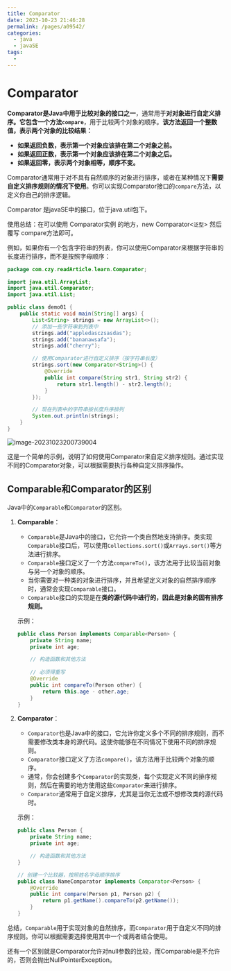 ```yaml
---
title: Comparator
date: 2023-10-23 21:46:28
permalink: /pages/a09542/
categories:
  - java
  - javaSE
tags:
  - 
---
```

# Comparator



**Comparator是Java中用于比较对象的接口之一**，通常用于**对对象进行自定义排序。它包含一个方法`compare`**，用于比较两个对象的顺序。**该方法返回一个整数值，表示两个对象的比较结果：**

- **如果返回负数，表示第一个对象应该排在第二个对象之前。**
- **如果返回正数，表示第一个对象应该排在第二个对象之后。**
- **如果返回零，表示两个对象相等，顺序不变。**

Comparator通常用于对不具有自然顺序的对象进行排序，或者在某种情况下**需要自定义排序规则的情况下使用**。你可以实现Comparator接口的`compare`方法，以定义你自己的排序逻辑。



Comparator 是javaSE中的接口，位于java.util包下。

使用总结：在可以使用 Comparator实例 的地方，new Comparator<`泛型`> 然后覆写 compare方法即可。

例如，如果你有一个包含字符串的列表，你可以使用Comparator来根据字符串的长度进行排序，而不是按照字母顺序：

```java
package com.czy.readArticle.learn.Comparator;

import java.util.ArrayList;
import java.util.Comparator;
import java.util.List;

public class demo01 {
    public static void main(String[] args) {
        List<String> strings = new ArrayList<>();
        // 添加一些字符串到列表中
        strings.add("appledasczsasdas");
        strings.add("bananawsafa");
        strings.add("cherry");

        // 使用Comparator进行自定义排序（按字符串长度）
        strings.sort(new Comparator<String>() {
            @Override
            public int compare(String str1, String str2) {
                return str1.length() - str2.length();
            }
        });

        // 现在列表中的字符串按长度升序排列
        System.out.println(strings);
    }
}

```

![image-20231023200739004](https://czynotebook.oss-cn-beijing.aliyuncs.com/notebook/image-20231023200739004.png)

这是一个简单的示例，说明了如何使用Comparator来自定义排序规则。通过实现不同的Comparator对象，可以根据需要执行各种自定义排序操作。





## Comparable和Comparator的区别



Java中的`Comparable`和`Comparator`的区别。

1. **Comparable**：
   - `Comparable`是Java中的接口，它允许一个类自然地支持排序。类实现`Comparable`接口后，可以使用`Collections.sort()`或`Arrays.sort()`等方法进行排序。
   - `Comparable`接口定义了一个方法`compareTo()`，该方法用于比较当前对象与另一个对象的顺序。
   - 当你需要对一种类的对象进行排序，并且希望定义对象的自然排序顺序时，通常会实现`Comparable`接口。
   - `Comparable`接口的实现是在**类的源代码中进行的，因此是对象的固有排序规则。**

   示例：
   ```java
   public class Person implements Comparable<Person> {
       private String name;
       private int age;

       // 构造函数和其他方法
	
       // 必须得重写
       @Override
       public int compareTo(Person other) {
           return this.age - other.age;
       }
   }
   ```

2. **Comparator**：
   - `Comparator`也是Java中的接口，它允许你定义多个不同的排序规则，而不需要修改类本身的源代码。这使你能够在不同情况下使用不同的排序规则。
   - `Comparator`接口定义了方法`compare()`，该方法用于比较两个对象的顺序。
   - 通常，你会创建多个`Comparator`的实现类，每个实现定义不同的排序规则，然后在需要的地方使用这些`Comparator`来进行排序。
   - `Comparator`通常用于自定义排序，尤其是当你无法或不想修改类的源代码时。

   示例：
   ```java
   public class Person {
       private String name;
       private int age;

       // 构造函数和其他方法
   }
   
   // 创建一个比较器，按照姓名字母顺序排序
   public class NameComparator implements Comparator<Person> {
       @Override
       public int compare(Person p1, Person p2) {
           return p1.getName().compareTo(p2.getName());
       }
   }
   ```

总结，`Comparable`用于实现对象的自然排序，而`Comparator`用于自定义不同的排序规则。你可以根据需要选择使用其中一个或两者结合使用。





还有一个区别就是Comparator允许对null参数的比较，而Comparable是不允许的，否则会抛出NullPointerException。